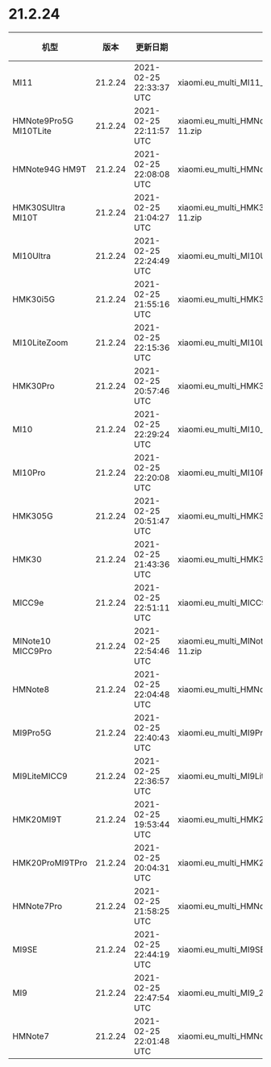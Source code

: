# 21.2.24
| 机型 | 版本 | 更新日期 | 文件名 | 大小 | 下载链接 |
| ---- | ---- | ---- | ---- | ---- | ---- |
| MI11 | 21.2.24 | 2021-02-25 22:33:37 UTC | xiaomi.eu_multi_MI11_21.2.24_v12-11-fastboot.zip | 3.7 GB | [SourceForge](https://sourceforge.net/projects/xiaomi-eu-multilang-miui-roms/files/xiaomi.eu/MIUI-WEEKLY-RELEASES/21.2.24/xiaomi.eu_multi_MI11_21.2.24_v12-11-fastboot.zip/download) |
| HMNote9Pro5G MI10TLite | 21.2.24 | 2021-02-25 22:11:57 UTC | xiaomi.eu_multi_HMNote9Pro5G_MI10TLite_21.2.24_v12-11.zip | 3.2 GB | [SourceForge](https://sourceforge.net/projects/xiaomi-eu-multilang-miui-roms/files/xiaomi.eu/MIUI-WEEKLY-RELEASES/21.2.24/xiaomi.eu_multi_HMNote9Pro5G_MI10TLite_21.2.24_v12-11.zip/download) |
| HMNote94G HM9T | 21.2.24 | 2021-02-25 22:08:08 UTC | xiaomi.eu_multi_HMNote94G_HM9T_21.2.24_v12-11.zip | 3.0 GB | [SourceForge](https://sourceforge.net/projects/xiaomi-eu-multilang-miui-roms/files/xiaomi.eu/MIUI-WEEKLY-RELEASES/21.2.24/xiaomi.eu_multi_HMNote94G_HM9T_21.2.24_v12-11.zip/download) |
| HMK30SUltra MI10T | 21.2.24 | 2021-02-25 21:04:27 UTC | xiaomi.eu_multi_HMK30SUltra_MI10T_21.2.24_v12-11.zip | 3.8 GB | [SourceForge](https://sourceforge.net/projects/xiaomi-eu-multilang-miui-roms/files/xiaomi.eu/MIUI-WEEKLY-RELEASES/21.2.24/xiaomi.eu_multi_HMK30SUltra_MI10T_21.2.24_v12-11.zip/download) |
| MI10Ultra | 21.2.24 | 2021-02-25 22:24:49 UTC | xiaomi.eu_multi_MI10Ultra_21.2.24_v12-11.zip | 4.1 GB | [SourceForge](https://sourceforge.net/projects/xiaomi-eu-multilang-miui-roms/files/xiaomi.eu/MIUI-WEEKLY-RELEASES/21.2.24/xiaomi.eu_multi_MI10Ultra_21.2.24_v12-11.zip/download) |
| HMK30i5G | 21.2.24 | 2021-02-25 21:55:16 UTC | xiaomi.eu_multi_HMK30i5G_21.2.24_v12-11.zip | 3.2 GB | [SourceForge](https://sourceforge.net/projects/xiaomi-eu-multilang-miui-roms/files/xiaomi.eu/MIUI-WEEKLY-RELEASES/21.2.24/xiaomi.eu_multi_HMK30i5G_21.2.24_v12-11.zip/download) |
| MI10LiteZoom | 21.2.24 | 2021-02-25 22:15:36 UTC | xiaomi.eu_multi_MI10LiteZoom_21.2.24_v12-11.zip | 3.3 GB | [SourceForge](https://sourceforge.net/projects/xiaomi-eu-multilang-miui-roms/files/xiaomi.eu/MIUI-WEEKLY-RELEASES/21.2.24/xiaomi.eu_multi_MI10LiteZoom_21.2.24_v12-11.zip/download) |
| HMK30Pro | 21.2.24 | 2021-02-25 20:57:46 UTC | xiaomi.eu_multi_HMK30Pro_21.2.24_v12-11.zip | 4.0 GB | [SourceForge](https://sourceforge.net/projects/xiaomi-eu-multilang-miui-roms/files/xiaomi.eu/MIUI-WEEKLY-RELEASES/21.2.24/xiaomi.eu_multi_HMK30Pro_21.2.24_v12-11.zip/download) |
| MI10 | 21.2.24 | 2021-02-25 22:29:24 UTC | xiaomi.eu_multi_MI10_21.2.24_v12-11.zip | 4.0 GB | [SourceForge](https://sourceforge.net/projects/xiaomi-eu-multilang-miui-roms/files/xiaomi.eu/MIUI-WEEKLY-RELEASES/21.2.24/xiaomi.eu_multi_MI10_21.2.24_v12-11.zip/download) |
| MI10Pro | 21.2.24 | 2021-02-25 22:20:08 UTC | xiaomi.eu_multi_MI10Pro_21.2.24_v12-11.zip | 4.0 GB | [SourceForge](https://sourceforge.net/projects/xiaomi-eu-multilang-miui-roms/files/xiaomi.eu/MIUI-WEEKLY-RELEASES/21.2.24/xiaomi.eu_multi_MI10Pro_21.2.24_v12-11.zip/download) |
| HMK305G | 21.2.24 | 2021-02-25 20:51:47 UTC | xiaomi.eu_multi_HMK305G_21.2.24_v12-11.zip | 3.2 GB | [SourceForge](https://sourceforge.net/projects/xiaomi-eu-multilang-miui-roms/files/xiaomi.eu/MIUI-WEEKLY-RELEASES/21.2.24/xiaomi.eu_multi_HMK305G_21.2.24_v12-11.zip/download) |
| HMK30 | 21.2.24 | 2021-02-25 21:43:36 UTC | xiaomi.eu_multi_HMK30_21.2.24_v12-11.zip | 3.0 GB | [SourceForge](https://sourceforge.net/projects/xiaomi-eu-multilang-miui-roms/files/xiaomi.eu/MIUI-WEEKLY-RELEASES/21.2.24/xiaomi.eu_multi_HMK30_21.2.24_v12-11.zip/download) |
| MICC9e | 21.2.24 | 2021-02-25 22:51:11 UTC | xiaomi.eu_multi_MICC9e_21.2.24_v12-10.zip | 2.9 GB | [SourceForge](https://sourceforge.net/projects/xiaomi-eu-multilang-miui-roms/files/xiaomi.eu/MIUI-WEEKLY-RELEASES/21.2.24/xiaomi.eu_multi_MICC9e_21.2.24_v12-10.zip/download) |
| MINote10 MICC9Pro | 21.2.24 | 2021-02-25 22:54:46 UTC | xiaomi.eu_multi_MINote10_MICC9Pro_21.2.24_v12-11.zip | 3.2 GB | [SourceForge](https://sourceforge.net/projects/xiaomi-eu-multilang-miui-roms/files/xiaomi.eu/MIUI-WEEKLY-RELEASES/21.2.24/xiaomi.eu_multi_MINote10_MICC9Pro_21.2.24_v12-11.zip/download) |
| HMNote8 | 21.2.24 | 2021-02-25 22:04:48 UTC | xiaomi.eu_multi_HMNote8_21.2.24_v12-11.zip | 2.7 GB | [SourceForge](https://sourceforge.net/projects/xiaomi-eu-multilang-miui-roms/files/xiaomi.eu/MIUI-WEEKLY-RELEASES/21.2.24/xiaomi.eu_multi_HMNote8_21.2.24_v12-11.zip/download) |
| MI9Pro5G | 21.2.24 | 2021-02-25 22:40:43 UTC | xiaomi.eu_multi_MI9Pro5G_21.2.24_v12-11.zip | 3.3 GB | [SourceForge](https://sourceforge.net/projects/xiaomi-eu-multilang-miui-roms/files/xiaomi.eu/MIUI-WEEKLY-RELEASES/21.2.24/xiaomi.eu_multi_MI9Pro5G_21.2.24_v12-11.zip/download) |
| MI9LiteMICC9 | 21.2.24 | 2021-02-25 22:36:57 UTC | xiaomi.eu_multi_MI9LiteMICC9_21.2.24_v12-11.zip | 3.0 GB | [SourceForge](https://sourceforge.net/projects/xiaomi-eu-multilang-miui-roms/files/xiaomi.eu/MIUI-WEEKLY-RELEASES/21.2.24/xiaomi.eu_multi_MI9LiteMICC9_21.2.24_v12-11.zip/download) |
| HMK20MI9T | 21.2.24 | 2021-02-25 19:53:44 UTC | xiaomi.eu_multi_HMK20MI9T_21.2.24_v12-11.zip | 3.1 GB | [SourceForge](https://sourceforge.net/projects/xiaomi-eu-multilang-miui-roms/files/xiaomi.eu/MIUI-WEEKLY-RELEASES/21.2.24/xiaomi.eu_multi_HMK20MI9T_21.2.24_v12-11.zip/download) |
| HMK20ProMI9TPro | 21.2.24 | 2021-02-25 20:04:31 UTC | xiaomi.eu_multi_HMK20ProMI9TPro_21.2.24_v12-11.zip | 3.2 GB | [SourceForge](https://sourceforge.net/projects/xiaomi-eu-multilang-miui-roms/files/xiaomi.eu/MIUI-WEEKLY-RELEASES/21.2.24/xiaomi.eu_multi_HMK20ProMI9TPro_21.2.24_v12-11.zip/download) |
| HMNote7Pro | 21.2.24 | 2021-02-25 21:58:25 UTC | xiaomi.eu_multi_HMNote7Pro_21.2.24_v12-10.zip | 2.8 GB | [SourceForge](https://sourceforge.net/projects/xiaomi-eu-multilang-miui-roms/files/xiaomi.eu/MIUI-WEEKLY-RELEASES/21.2.24/xiaomi.eu_multi_HMNote7Pro_21.2.24_v12-10.zip/download) |
| MI9SE | 21.2.24 | 2021-02-25 22:44:19 UTC | xiaomi.eu_multi_MI9SE_21.2.24_v12-11.zip | 3.0 GB | [SourceForge](https://sourceforge.net/projects/xiaomi-eu-multilang-miui-roms/files/xiaomi.eu/MIUI-WEEKLY-RELEASES/21.2.24/xiaomi.eu_multi_MI9SE_21.2.24_v12-11.zip/download) |
| MI9 | 21.2.24 | 2021-02-25 22:47:54 UTC | xiaomi.eu_multi_MI9_21.2.24_v12-11.zip | 3.1 GB | [SourceForge](https://sourceforge.net/projects/xiaomi-eu-multilang-miui-roms/files/xiaomi.eu/MIUI-WEEKLY-RELEASES/21.2.24/xiaomi.eu_multi_MI9_21.2.24_v12-11.zip/download) |
| HMNote7 | 21.2.24 | 2021-02-25 22:01:48 UTC | xiaomi.eu_multi_HMNote7_21.2.24_v12-10.zip | 2.7 GB | [SourceForge](https://sourceforge.net/projects/xiaomi-eu-multilang-miui-roms/files/xiaomi.eu/MIUI-WEEKLY-RELEASES/21.2.24/xiaomi.eu_multi_HMNote7_21.2.24_v12-10.zip/download) |
